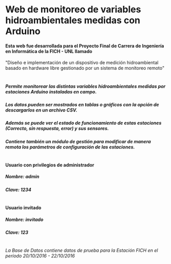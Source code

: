 # Web de monitoreo de variables hidroambientales medidas con Arduino

#### Esta web fue desarrollada para el Proyecto Final de Carrera de Ingeniería en Informática de la FICH - UNL llamado
"Diseño e implementación de un dispositivo de medición hidroambiental basado en hardware libre gestionado por un sistema de monitoreo
remoto"
#

##### Permite monitorear las distintas variables hidroambientales medidas por estaciones Arduino instaladas en campo.
##### Los datos pueden ser mostrados en tablas o gráficos con la opción de descargarlos en un archivo CSV.

##### Además se puede ver el estado de funcionamiento de estas estaciones (Correcto, sin respuesta, error) y sus sensores.

##### Contiene también un módulo de gestión para modificar de manera remota los parámetros de configuración de las estaciones.
#
#### Usuario con privilegios de administrador
##### Nombre: admin
##### Clave: 1234
#

#### Usuario invitado
##### Nombre: invitado
##### Clave: 123
#

###### La Base de Datos contiene datos de prueba para la Estación FICH en el período 20/10/2016 - 22/10/2016
